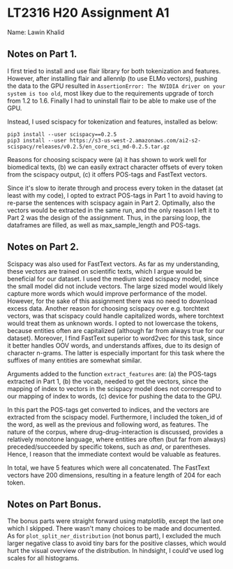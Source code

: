 # LT2316 H20 Assignment A1

Name: Lawin Khalid

## Notes on Part 1.

I first tried to install and use flair library for both tokenization and features. However, after installing flair and allennlp (to use ELMo vectors), pushing the data to the GPU resulted in `AssertionError: The NVIDIA driver on your system is too old`, most likey due to the requirements upgrade of torch from 1.2 to 1.6. Finally I had to uninstall flair to be able to make use of the GPU.

Instead, I used scispacy for tokenization and features, installed as below:

`pip3 install --user scispacy==0.2.5`  
`pip3 install --user https://s3-us-west-2.amazonaws.com/ai2-s2-scispacy/releases/v0.2.5/en_core_sci_md-0.2.5.tar.gz`

Reasons for choosing scispacy were (a) it has shown to work well for biomedical texts, (b) we can easily extract character offsets of every token from the scispacy output, (c) it offers POS-tags and FastText vectors.

Since it's slow to iterate through and process every token in the dataset (at least with my code), I opted to extract POS-tags in Part 1 to avoid having to re-parse the sentences with scispacy again in Part 2. Optimally, also the vectors would be extracted in the same run, and the only reason I left it to Part 2 was the design of the assignment. Thus, in the parsing loop, the dataframes are filled, as well as max_sample_length and POS-tags.


## Notes on Part 2.

Scispacy was also used for FastText vectors. As far as my understanding, these vectors are trained on scientific texts, which I argue would be beneficial for our dataset. I used the medium sized scispacy model, since the small model did not include vectors. The large sized model would likely capture more words which would improve performance of the model. However, for the sake of this assignment there was no need to download excess data. Another reason for choosing scispacy over e.g. torchtext vectors, was that scispacy could handle capitalized words, where torchtext would treat them as unknown words. I opted to not lowercase the tokens, because entities often are capitalized (although far from always true for our dataset). Moreover, I find FastText superior to word2vec for this task, since it better handles OOV words, and understands affixes, due to its design of character n-grams. The latter is especially important for this task where the suffixes of many entities are somewhat similar.

Arguments added to the function `extract_features` are: (a) the POS-tags extracted in Part 1, (b) the vocab, needed to get the vectors, since the mapping of index to vectors in the scispacy model does not correspond to our mapping of index to words, (c) device for pushing the data to the GPU.

In this part the POS-tags get converted to indices, and the vectors are extracted from the scispacy model. Furthermore, I included the token_id of the word, as well as the previous and following word, as features. The nature of the corpus, where drug-drug-interaction is discussed, provides a relatively monotone language, where entities are often (but far from always) preceded/succeeded by specific tokens, such as *and*, or parentheses. Hence, I reason that the immediate context would be valuable as features.

In total, we have 5 features which were all concatenated. The FastText vectors have 200 dimensions, resulting in a feature length of 204 for each token.



## Notes on Part Bonus.

The bonus parts were straight forward using matplotlib, except the last one which I skipped. There wasn't many choices to be made and documented. As for `plot_split_ner_distribution` (not bonus part), I excluded the much larger negative class to avoid tiny bars for the positive classes, which would hurt the visual overview of the distribution. In hindsight, I could've used log scales for all histograms.
